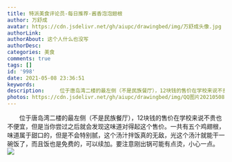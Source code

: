 ```yaml
---
title: 特派美食评论员-每日推荐-酱香泡泡翅根
author: 万舒成
avatar: https://cdn.jsdelivr.net/gh/aiupc/drawingbed/img/万舒成头像.jpg
authorLink: 
authorAbout: 这个人什么也没写
authorDesc: 
categories: 美食
comments: true
tags: []
id: '998'
date: 2021-05-08 23:36:51
keywords:
description:     位于唐岛湾二楼的最左侧（不是民族餐厅），12块钱的售价在学校来说不贵也不便宜，但是当你尝过之...
photos: https://cdn.jsdelivr.net/gh/aiupc/drawingbed/img/QQ图片20210508232217-rotated-e1620487371738.jpg
---
```


    位于唐岛湾二楼的最左侧（不是民族餐厅），12块钱的售价在学校来说不贵也不便宜，但是当你尝过之后就会发现这味道对得起这个售价。一共有五个鸡翅根，味道属于甜口的，但是不会特别腻，这个汤汁拌饭真的无敌，光这个汤汁就能干一碗饭了，而且饭也是免费的，可以续加。要注意刚出锅可能有点烫，小心一点。 ![](https://cdn.jsdelivr.net/gh/aiupc/drawingbed/img/QQ图片20210508232217-rotated-e1620487371738.jpg)